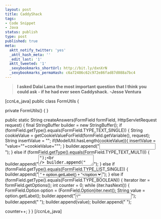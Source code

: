 ```yaml
---
layout: post
title: CaddyShack
tags:
- Code Snippet
- Java
status: publish
type: post
published: true
meta:
  aktt_notify_twitter: 'yes'
  _aktt_hash_meta: ''
  _edit_last: '1'
  aktt_tweeted: '1'
  _sexybookmarks_shortUrl: http://bit.ly/dxnXrN
  _sexybookmarks_permaHash: c6a72486c62c972e86fad87d088a7bc4
---
```

<blockquote><strong>I asked Dalai Lama the most important question that I think you could ask - if he had ever seen Caddyshack.</strong>
<strong> -Jesse Ventura
</strong></blockquote>
[ccnLe_java]
public class FormUtils {

private FormUtils() {
}

public static String createAnswers(FormField formField, HttpServletRequest request) {
final StringBuffer builder = new StringBuffer();
if (formField.getType().equals(FormField.TYPE_TEXT_SINGLE)) {
String cookieValue = getCookieValueForField(formField.getVariable(), request);
String insertValue = "";
if(ModelUtil.hasLength(cookieValue)){
insertValue = "value=\""+cookieValue+"\"";
}
builder.append("<input name="\&quot;&quot;" type="\&quot;text\&quot;" />");
}
else if (formField.getType().equals(FormField.TYPE_TEXT_MULTI)) {
builder.append("<textarea cols="\&quot;30\&quot;" rows="\&quot;3\&quot;" name="\&quot;&quot;">");&lt;br /&gt; builder.append("</textarea>");
}
else if (formField.getType().equals(FormField.TYPE_LIST_SINGLE)) {
builder.append("<select name="\&quot;&quot;"> <option value="\&quot;&quot;">" + option.getLabel() + "</option</select>");
}
else if (formField.getType().equals(FormField.TYPE_BOOLEAN)) {
Iterator iter = formField.getOptions();
int counter = 0;
while (iter.hasNext()) {
FormField.Option option = (FormField.Option)iter.next();
String value = option.getLabel();
builder.append("<input name="\&quot;&quot;" type="\&quot;checkbox\&quot;" value="\&quot;&quot;" />");
builder.append(" ");
builder.append(value);
builder.append(" ");

counter++;
}
}
[/ccnLe_java] 

